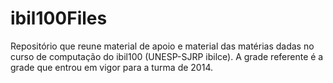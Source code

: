 # ibil100Files
Repositório que reune material de apoio e material das matérias dadas no curso de computação do ibil100 (UNESP-SJRP ibilce). A grade referente é a grade que entrou em vigor para a turma de 2014.
